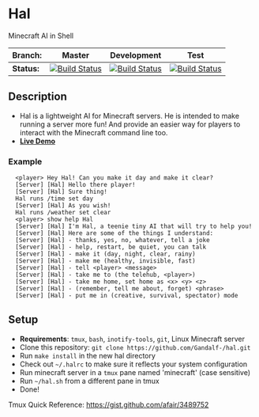 # Hal
Minecraft AI in Shell

|  Branch: | Master  | Development | Test |
|---------|---------|-------------|------|
| **Status:**  |  [![Build Status](https://travis-ci.org/Gandalf-/hal.svg?branch=master)](https://travis-ci.org/Gandalf-/hal)  |  [![Build Status](https://travis-ci.org/Gandalf-/hal.svg?branch=development)](https://travis-ci.org/Gandalf-/hal) |  [![Build Status](https://travis-ci.org/Gandalf-/hal.svg?branch=test)](https://travis-ci.org/Gandalf-/hal) |

## Description
- Hal is a lightweight AI for Minecraft servers. He is intended to make running
  a server more fun! And provide an easier way for players to interact with the
  Minecraft command line too.
- **[Live Demo](http://hal-demo.anardil.net:48000/)**

### Example
```
  <player> Hey Hal! Can you make it day and make it clear?
  [Server] [Hal] Hello there player!
  [Server] [Hal] Sure thing!
  Hal runs /time set day
  [Server] [Hal] As you wish!
  Hal runs /weather set clear
  <player> show help Hal
  [Server] [Hal] I'm Hal, a teenie tiny AI that will try to help you!
  [Server] [Hal] Here are some of the things I understand:
  [Server] [Hal] - thanks, yes, no, whatever, tell a joke
  [Server] [Hal] - help, restart, be quiet, you can talk
  [Server] [Hal] - make it (day, night, clear, rainy)
  [Server] [Hal] - make me (healthy, invisible, fast)
  [Server] [Hal] - tell <player> <message>
  [Server] [Hal] - take me to (the telehub, <player>)
  [Server] [Hal] - take me home, set home as <x> <y> <z>
  [Server] [Hal] - (remember, tell me about, forget) <phrase>
  [Server] [Hal] - put me in (creative, survival, spectator) mode
```

## Setup
- **Requirements**: `tmux`, `bash`, `inotify-tools`, `git`, Linux Minecraft server
- Clone this repository: `git clone https://github.com/Gandalf-/hal.git`
- Run `make install` in the new hal directory
- Check out `~/.halrc` to make sure it reflects your system configuration
- Run minecraft server in a `tmux` pane named 'minecraft' (case sensitive)
- Run `~/hal.sh` from a different pane in tmux
- Done!

Tmux Quick Reference: https://gist.github.com/afair/3489752
